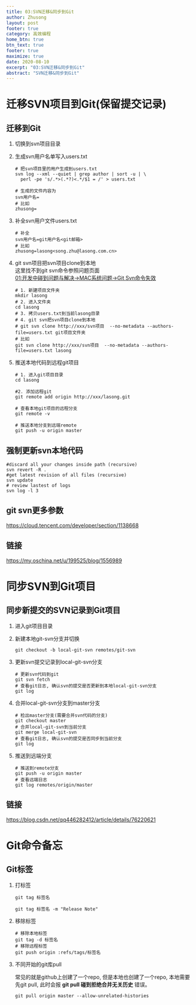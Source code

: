 ```yaml
---
title: 03:SVN迁移&同步到Git
author: Zhusong
layout: post
footer: true
category: 高效编程
home_btn: true
btn_text: true
footer: true
maximize: true
date: 2020-08-10
excerpt: "03:SVN迁移&同步到Git"
abstract: "SVN迁移&同步到Git"
---
```


# 迁移SVN项目到Git(保留提交记录)

## 迁移到Git
1. 切换到svn项目目录  
2. 生成svn用户名单写入users.txt

	```shell
	# 把svn项目里的用户生成到users.txt
	svn log --xml --quiet | grep author | sort -u | \
	  perl -pe 's/.*>(.*?)<.*/$1 = /' > users.txt
	  
	# 生成的文件内容为
	svn用户名=
	# 比如
	zhusong=
	```
	
3. 补全svn用户文件users.txt

	```shell
	# 补全
	svn用户名=git用户名<git邮箱>
	# 比如
	zhusong=lasong<song.zhu@lasong.com.cn>
	```

4. git svn项目把svn项目clone到本地  
这里找不到git svn命令参照问题页面  
[01:开发中碰到问题与解决->MAC系统问题->Git Svn命令失效](/question)

	```shell
	# 1. 新建项目文件夹
	mkdir lasong
	# 2. 进入文件夹
	cd lasong
	# 3. 拷贝users.txt到当前lasong目录
	# 4. git svn把svn项目clone到本地
	# git svn clone http://xxx/svn项目  --no-metadata --authors-file=users.txt git项目文件夹
	# 比如
	git svn clone http://xxx/svn项目  --no-metadata --authors-file=users.txt lasong
	```
	
5. 推送本地代码到远程git项目
	
	```shell
	# 1. 进入git项目目录
	cd lasong
	
	#2. 添加远程git
	git remote add origin http://xxx/lasong.git
	
	# 查看本地git项目的远程分支
	git remote -v
	
	# 推送本地分支到远端remote
	git push -u origin master
	```

## 强制更新svn本地代码

```shell
#discard all your changes inside path (recursive)
svn revert -R .
#get latest revision of all files (recursive)
svn update
# review lastest of logs
svn log -l 3
```
## git svn更多参数
<https://cloud.tencent.com/developer/section/1138668>


## 链接
<https://my.oschina.net/u/199525/blog/1556989>

# 同步SVN到Git项目
## 同步新提交的SVN记录到Git项目
1. 进入git项目目录
2. 新建本地git-svn分支并切换  

	```shell
	git checkout -b local-git-svn remotes/git-svn
	```
3. 更新svn提交记录到local-git-svn分支

	```shell
	# 更新svn代码到git
	git svn fetch
	# 查看git日志, 确认svn的提交是否更新到本地local-git-svn分支
	git log
	```
4. 合并local-git-svn分支到master分支
	
	```shell
	# 检出master分支(需要合并svn代码的分支)
	git checkout master
	# 合并local-git-svn到当前分支
	git merge local-git-svn
	# 查看git日志, 确认svn的提交是否同步到当前分支
	git log
	```
5. 推送到远端分支
	
	```shell
	# 推送到remote分支
	git push -u origin master
	# 查看远端日志
	git log remotes/origin/master
	```
	
## 链接
<https://blog.csdn.net/qq446282412/article/details/76220621>


# Git命令备忘

## Git标签

1.  打标签

	```shell
	git tag 标签名
	
	git tag 标签名 -m "Release Note"
	```

2. 移除标签

	```shell
	# 移除本地标签
	git tag -d 标签名
	# 移除远程标签
	git push origin :refs/tags/标签名
	```
	
3. 不同开始的git库pull  
	
	常见的就是github上创建了一个repo, 但是本地也创建了一个repo, 本地需要先git pull, 此时会报 __git pull 碰到拒绝合并无关历史__ 错误。  
	
	```shell
	git pull origin master --allow-unrelated-histories 
	```
